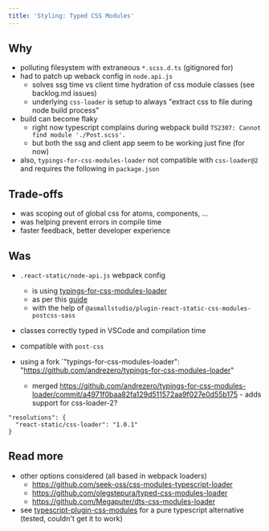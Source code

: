 ```yaml
---
title: 'Styling: Typed CSS Modules'
---
```


## Why

- polluting filesystem with extraneous `*.scss.d.ts` (gitignored for)
- had to patch up weback config in `node.api.js`
  - solves ssg time vs client time hydration of css module classes (see backlog.md issues)
  - underlying `css-loader` is setup to always "extract css to file during node build process"
- build can become flaky
  - right now typescript complains during webpack build `TS2307: Cannot find module './Post.scss'.`
  - but both the ssg and client app seem to be working just fine (for now)
- also, `typings-for-css-modules-loader` not compatible with `css-loader@2` and requires the following in `package.json`

## Trade-offs

- was scoping out of global css for atoms, components, ...
- was helping prevent errors in compile time
- faster feedback, better developer experience

## Was

- `.react-static/node-api.js` webpack config

  - is using [typings-for-css-modules-loader](https://github.com/Jimdo/typings-for-css-modules-loader)
  - as per this [guide](https://medium.com/@sapegin/css-modules-with-typescript-and-webpack-6b221ebe5f10)
  - with the help of `@asmallstudio/plugin-react-static-css-modules-postcss-sass`

- classes correctly typed in VSCode and compilation time
- compatible with `post-css`
- using a fork `"typings-for-css-modules-loader": "https://github.com/andrezero/typings-for-css-modules-loader"
  - merged https://github.com/andrezero/typings-for-css-modules-loader/commit/a4971f0baa82fa129d511572aa9f027e0d55b175 - adds support for css-loader-2?

```
"resolutions": {
  "react-static/css-loader": "1.0.1"
}
```

## Read more

- other options considered (all based in webpack loaders)
  - https://github.com/seek-oss/css-modules-typescript-loader
  - https://github.com/olegstepura/typed-css-modules-loader
  - https://github.com/Megaputer/dts-css-modules-loader
- see [typescript-plugin-css-modules](https://github.com/mrmckeb/typescript-plugin-css-modules) for a pure typescript alternative (tested, couldn't get it to work)
